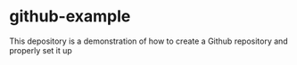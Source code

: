 # github-example
This depository is a demonstration of how to create a Github repository and properly set it up
